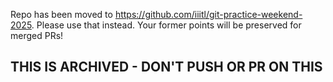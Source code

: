 Repo has been moved to <https://github.com/iiitl/git-practice-weekend-2025>. Please use that instead. Your former points will be preserved for merged PRs!

## THIS IS ARCHIVED - DON'T PUSH OR PR ON THIS 
